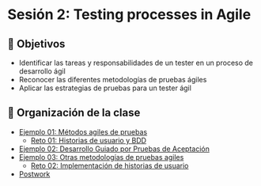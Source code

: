 # Sesión 2: Testing processes in Agile

## :dart: Objetivos

- Identificar las tareas y responsabilidades de un tester en un proceso de desarrollo ágil
- Reconocer las diferentes metodologías de pruebas ágiles
- Aplicar las estrategias de pruebas para un tester ágil

## 📂 Organización de la clase

- [Ejemplo 01:  Métodos agiles de pruebas](./Ejemplo-01)
    - [Reto 01: Historias de usuario y BDD](./Reto-01)
- [Ejemplo 02: Desarrollo Guiado por Pruebas de Aceptación](./Ejemplo-02)
- [Ejemplo 03: Otras metodologías de pruebas agiles](./Ejemplo-03)
    - [Reto 02: Implementación de historias de usuario](./Reto-02)
- [Postwork](./Postwork)




